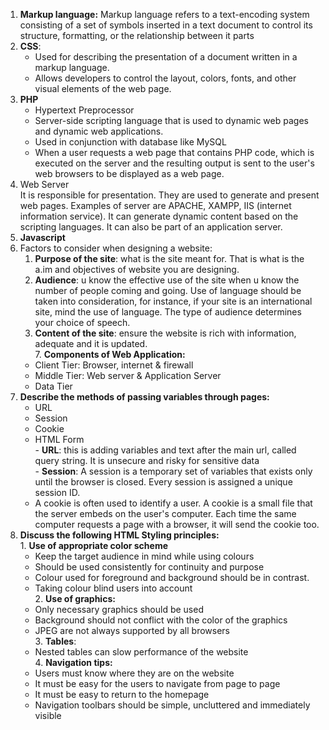 1.  **Markup language:** 
	Markup language refers to a text-encoding system consisting of a set of symbols inserted in a text document to control its structure, formatting, or the relationship between it parts
2.  **CSS**:
    -   Used for describing the presentation of a document written in a markup language.
    -   Allows developers to control the layout, colors, fonts, and other visual elements of the web page.
3.  **PHP**
    -   Hypertext Preprocessor
    -   Server-side scripting language that is used to dynamic web pages and dynamic web applications.
    -   Used in conjunction with database like MySQL
    -   When a user requests a web page that contains PHP code, which is executed on the server and the resulting output is sent to the user's web browsers to be displayed as a web page.
4. Web Server  
    It is responsible for presentation. They are used to generate and present web pages. Examples of server are APACHE, XAMPP, IIS (internet information service). It can generate dynamic content based on the scripting languages. It can also be part of an application server.
5.   **Javascript** 
6. Factors to consider when designing a website:
	1.  **Purpose of the site**: what is the site meant for. That is what is the a.im and objectives of website you are designing.  
	2.  **Audience**: u know the effective use of the site when u know the number of people coming and going. Use of language should be taken into consideration, for instance, if your site is an international site, mind the use of language. The type of audience determines your choice of speech. 
	3.  **Content of the site**: ensure the website is rich with information, adequate and it is updated.    
7. **Components of Web Application:**
	-   Client Tier: Browser, internet & firewall
	-   Middle Tier: Web server & Application Server
	-   Data Tier
8.  **Describe the methods of passing variables through pages:**  
    - URL  
    - Session  
    - Cookie  
    - HTML Form  
    - **URL**: this is adding variables and text after the main url, called query string. It is unsecure and risky for sensitive data  
    - **Session**: A session is a temporary set of variables that exists only until the browser is closed. Every session is assigned a unique session ID.
    - A cookie is often used to identify a user. A cookie is a small file that the server embeds on the user's computer. Each time the same computer requests a page with a browser, it will send the cookie too.   
9.  **Discuss the following HTML Styling principles:**  
    1. **Use of appropriate color scheme**  
    - Keep the target audience in mind while using colours  
    - Should be used consistently for continuity and purpose  
    - Colour used for foreground and background should be in contrast.  
    - Taking colour blind users into account  
    2. **Use of graphics:**  
    - Only necessary graphics should be used  
    - Background should not conflict with the color of the graphics  
    - JPEG are not always supported by all browsers  
    3. **Tables**:  
    - Nested tables can slow performance of the website  
    4. **Navigation tips:**  
    - Users must know where they are on the website  
    - It must be easy for the users to navigate from page to page  
    - It must be easy to return to the homepage  
    - Navigation toolbars should be simple, uncluttered and immediately visible
